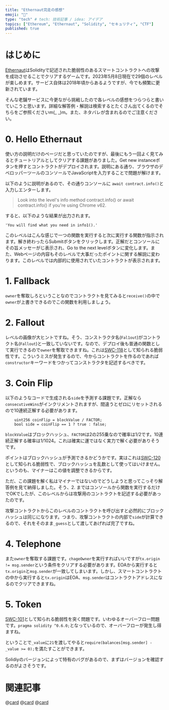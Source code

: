 ```yaml
---
title: "Ethernaut完走の感想"
emoji: "🔖"
type: "tech" # tech: 技術記事 / idea: アイデア
topics: ["Ethereum", "Ethernaut", "Solidity", "セキュリティ", "CTF"]
published: true
---
```


# はじめに

[Ethernaut](https://ethernaut.openzeppelin.com/)はSolidityで記述された脆弱性のあるスマートコントラクトへの攻撃を成功させることでクリアするゲームです。2023年5月8日現在で29個のレベルが楽しめます。サービス自体は2018年頃からあるようですが、今でも頻繁に更新されています。

そんな老舗サービスに今更ながら挑戦したので各レベルの感想をつらつらと書いていこうと思います。詳細な解答例・解説は検索するとたくさん出てくるのでそちらをご参照くださいm(_ _)m。また、ネタバレが含まれるのでご注意ください。


# 0. Hello Ethernaut

使い方の説明だけのページだと思っていたのですが、最後にもう一回よく見てみるとチュートリアルとしてクリアする課題がありました。Get new instanceボタンを押すとコントラクトがデプロイされます。説明にある通り、ブラウザのデベロッパーツールのコンソールでJavaScriptを入力することで問題が解けます。

以下のように説明があるので、その通りコンソールに `await contract.info()`と入力しエンターします。

> Look into the level's info method contract.info() or await contract.info() if you're using Chrome v62.

すると、以下のような結果が出力されます。

```
'You will find what you need in info1().'
```

このレベルはこんな感じで一つの関数を実行すると次に実行する関数が指示されます。解き終わったらSubmitボタンをクリックします。正解だとコンソールにその旨メッセーがじ表示され、Go to the next levelボタンに変化します。また、Webページの内容もそのレベルで大事だったポイントに関する解説に変わります。このレベルでは内部的に使用されていたコントラクトが表示されます。


# 1. Fallback

`owner`を奪取しろということなのでコントラクトを見てみると`receive()`の中で`owner`が上書きできるのでこの関数を利用しましょう。


# 2. Fallout

レベルの画像が大ヒントですね。そう、コンストラクタ名(`Fal1out`)がコントラクト名(`Fallout`)と一致していないです。なので、デプロイ後も普通の関数として実行できるので`owner`を奪取できますね。これは[SWC-118](https://swcregistry.io/docs/SWC-118)として知られる脆弱性です。こういうミスが発生するので、今からコントラクトを作るのであれば`constructor`キーワードをつかってコンストラクタを記述するべきです。


# 3. Coin Flip

以下のようなコードで生成される`side`を予測する課題です。正解なら`consecutiveWins`がインクリメントされますが、間違うとゼロにリセットされるので10連続正解する必要があります。

```Solidity
    uint256 coinFlip = blockValue / FACTOR;
    bool side = coinFlip == 1 ? true : false;
```

`blockValue`はブロックハッシュ、`FACTOR`は2の255乗なので確率は1/2です。10連続正解する確率は1/1024。これは確実に運ではなく実力で解く必要がありそうです。

ポイントはブロックハッシュが予測できるかどうかです。実はこれは[SWC-120](https://swcregistry.io/docs/SWC-120)として知られる脆弱性で、ブロックハッシュを乱数として使ってはいけません。というのも、マイナーはこの値を調整できるからです。

ただ、この課題を解く私はマイナーではないのでどうしようと思ってこっそり解答例を見て納得しました。そう、2. まではコンソールから関数を実行するだけでOKでしたが、このレベルからは攻撃用のコントラクトを記述する必要があったのです。

攻撃コントラクトからこのレベルのコントラクトを呼び出すと必然的にブロックハッシュは同じになります。つまり、攻撃コントラクトの内部で`side`が計算できるので、それをそのまま`_guess`として渡してあげれば完了ですね。


# 4. Telephone

また`owner`を奪取する課題です。`chageOwner`を実行すればいいですが`tx.origin != msg.sender`という条件をクリアする必要があります。EOAから実行すると`tx.origin`と`msg.sender`が一致してしまいます。しかし、スマートコントラクトの中から実行すると`tx.origin`はEOA、`msg.sender`はコントラクトアドレスになるのでクリアできますね。


# 5. Token

[SWC-101](https://swcregistry.io/docs/SWC-101)として知られる脆弱性を突く問題です。いわゆるオーバーフロー問題です。`pragma solidity ^0.6.0;`となっているので、オーバーフローが発生し得ますね。

ということで`_value`に`21`を渡してやると`require(balances[msg.sender] - _value >= 0);`を満たすことができます。

Solidiyのバージョンによって特有のバグがあるので、まずはバージョンを確認するのがよさそうです。


# 関連記事

@[card](https://zenn.dev/ottylab/articles/12f73d8f9817e6/)
@[card](https://zenn.dev/ottylab/articles/fb2f9c8c797616/)
@[card](https://zenn.dev/ottylab/articles/93ea8f5a8a3888/)
